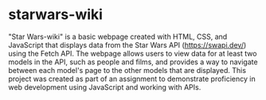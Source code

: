 # starwars-wiki
"Star Wars-wiki" is a basic webpage created with HTML, CSS, and JavaScript that displays data from the Star Wars API (https://swapi.dev/) using the Fetch API. The webpage allows users to view data for at least two models in the API, such as people and films, and provides a way to navigate between each model's page to the other models that are displayed. This project was created as part of an assignment to demonstrate proficiency in web development using JavaScript and working with APIs.
